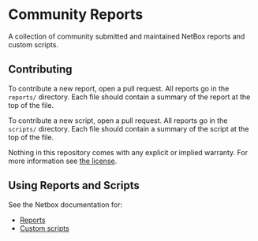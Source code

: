 # Community Reports

A collection of community submitted and maintained NetBox reports and custom scripts.

## Contributing

To contribute a new report, open a pull request. All reports go in the `reports/` directory. Each file should contain a summary of the report at the top of the file.

To contribute a new script, open a pull request. All reports go in the `scripts/` directory. Each file should contain a summary of the script at the top of the file.

Nothing in this repository comes with any explicit or implied warranty. For more information see [the license](LICENSE).

## Using Reports and Scripts

See the Netbox documentation for:

* [Reports](https://netbox.readthedocs.io/en/stable/customization/reports/)
* [Custom scripts](https://netbox.readthedocs.io/en/stable/customization/custom-scripts//)
